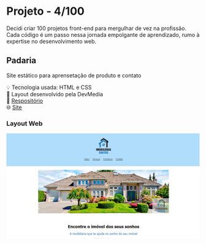# Projeto - 4/100

Decidi criar 100 projetos front-end para mergulhar de vez na profissão. Cada código é um passo nessa jornada empolgante de aprendizado, rumo à expertise no desenvolvimento web.

## Padaria

Site estático para aprensetação de produto e contato

💡 Tecnologia usada: HTML e CSS <br>
📑 Layout desenvolvido pela DevMedia <br>
📂 [Respositório](https://github.com/diego105xz/Imobiliaria) <br>
🌐 [Site](https://diego105xz.github.io/Imobiliaria/) <br>

### Layout Web
![WEB](https://github.com/diego105xz/RepositorioImg/blob/main/imobiliariaWeb.jpg)
